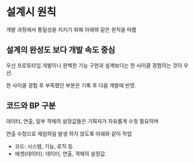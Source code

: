 # 설계시 원칙
개발 과정에서 통일성을 지키기 위해 아래와 같은 원칙을 따름

## 설계의 완성도 보다 개발 속도 중심
우선 프로토타입 개발이니 완벽한 기능 구현과 설계보다는 한 사이클 경험하는 것이 우선.

한 사이클 경험 후 부족했던 부분은 기록 후 다음 개발에 반영.

## 코드와 BP 구분
데이터, 연출, 일부 객체의 설정값들은 기획자가 자유롭게 수정 필요하며

연출 수정으로 재컴파일 발생 하지 않도록 아래와 같이 작업

- 코드: 시스템, 기능, 로직 등.
- 에셋(데이터): 데이터, 연출, 객체의 설정값.
